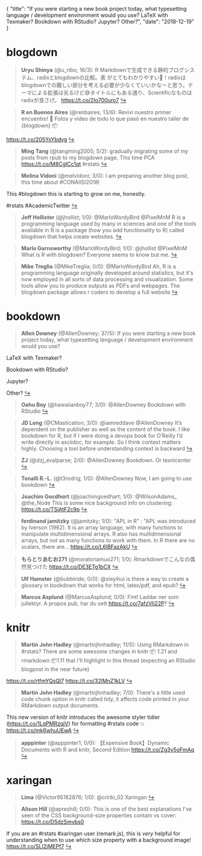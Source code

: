 {
  "title": "If you were starting a new book project today, what typesetting language / development environment would you use? LaTeX with Texmaker? Bookdown with RStudio? Jupyter? Other?",
  "date": "2018-12-19"
}

# blogdown

> **Uryu Shinya** (@u_ribo; 16/3): R Markdownで生成できる静的ブログシステム、radixとblogdownの比較。表
がとてもわかりやすい💯！radixはblogdownでの難しい部分を考える必要が少なくていいかなーと思う。テーマによる拡張は劣るけど😅タイトルにもある通り、Scientificなものはradixが良さげ。 https://t.co/2lo700uro7  [&#8618;](https://twitter.com/xieyihui/status/1075010034302500866)

<!-- -->


> **R en Buenos Aires** (@renbaires; 13/6): Reviví nuestro primer encuentro! 🎉 Fotos y video de todo lo que pasó en nuestro taller de {blogdown} 📦
>
https://t.co/205YsYbdvg  [&#8618;](https://twitter.com/xieyihui/status/1075026477496877056)

<!-- -->


> **Ming Tang** (@tangming2005; 5/2): gradually migrating some of my posts from rpub to my blogdown page. This time PCA https://t.co/M8CgICc1qt #rstats  [&#8618;](https://twitter.com/xieyihui/status/1075125671222018053)

<!-- -->


> **Melina Vidoni** (@melvidoni; 3/0): I am preparing another blog post, this time about #CONAIISI2018! 
>
This #blogdown this is starting to grow on me, honestly.
>
#rstats #AcademicTwitter  [&#8618;](https://twitter.com/xieyihui/status/1075072573615034368)

<!-- -->


> **Jeff Hollister** (@jhollist; 1/0): @MarloWordyBird @PixelMnM R is a programming language used by many in sciences and one of the tools available in R is a package (how you add functionality to R) called blogdown that helps create websites.  [&#8618;](https://twitter.com/xieyihui/status/1074995469095456769)

<!-- -->


> **Marlo Garnsworthy** (@MarloWordyBird; 1/0): @jhollist @PixelMnM What is R with blogdown? Everyone seems to know but me.  [&#8618;](https://twitter.com/xieyihui/status/1074994889820127232)

<!-- -->


> **Mike Treglia** (@MikeTreglia; 0/0): @MarloWordyBird Ah, R is a programming language originally developed around statistics, but it's now employed in all sorts of data processing and visualization. Some tools allow you to produce outputs as PDFs and webpages. The blogdown package allows r coders to develop a full website  [&#8618;](https://twitter.com/xieyihui/status/1075001706340081664)

<!-- -->


# bookdown

> **Allen Downey** (@AllenDowney; 37/5): If you were starting a new book project today, what typesetting language / development environment would you use?
>
LaTeX with Texmaker?
>
Bookdown with RStudio?
>
Jupyter?
>
Other?  [&#8618;](https://twitter.com/xieyihui/status/1075112562331664385)

<!-- -->


> **Oahu Boy** (@hawaiianboy77; 3/0): @AllenDowney Bookdown with RStudio  [&#8618;](https://twitter.com/xieyihui/status/1075129463455633408)

<!-- -->


> **JD Long** (@CMastication; 3/0): @iamreddave @AllenDowney It’s dependent on the publisher as well as the content of the book. I like bookdown for R, but if I were doing a devops book for O’Reilly I’d write directly in asciidoc, for example. So I think context matters highly. Choosing a tool before understanding context is backward  [&#8618;](https://twitter.com/xieyihui/status/1075114023367204864)

<!-- -->


> **ZJ** (@dzj_evalparse; 2/0): @AllenDowney Bookdown. Or texnicenter  [&#8618;](https://twitter.com/xieyihui/status/1075158621485334528)

<!-- -->


> **Tonalli R.-L.** (@t3rodrig; 1/0): @AllenDowney Now, I am going to use bookdown  [&#8618;](https://twitter.com/xieyihui/status/1075169214380605442)

<!-- -->


> **Joachim Goεdhαrt** (@joachimgoedhart; 1/0): @WilsonAdams_ @the_Node This is some nice background info on clustering: https://t.co/TSiAtF2c9p  [&#8618;](https://twitter.com/xieyihui/status/1075104506638204928)

<!-- -->


> **ferdinand jamitzky** (@jamitzky; 1/0): "APL in R" : "APL was introduced by Iverson (1962). It is an array language, with many functions to manipulate multidimensional arrays. R also has multidimensional arrays, but not as many functions to work with them.  In R there are no scalars, there are… https://t.co/L6lBFazAkU  [&#8618;](https://twitter.com/xieyihui/status/1075073990392205312)

<!-- -->


> **もらとりあむお271** (@moratoriamuo271; 1/0): Rmarkdownでこんなの偶然見つけた
https://t.co/DE3ETg1bCX  [&#8618;](https://twitter.com/xieyihui/status/1074979128875528192)

<!-- -->


> **Ulf Hamster** (@bubblride; 0/0): @xieyihui is there a way to create a glossary in bookdown that works for html, latex/pdf, and epub?  [&#8618;](https://twitter.com/xieyihui/status/1074957834272587777)

<!-- -->


> **Marcus Asplund** (@MarcusAsplund; 0/0): Fint! Laddar ner som jullektyr. A propos pub, har du sett https://t.co/7afzVli22P?  [&#8618;](https://twitter.com/xieyihui/status/1074933317647110144)

<!-- -->


# knitr

> **Martin John Hadley** (@martinjhnhadley; 11/5): Using RMarkdown in #rstats? There are some awesome changes in knitr 📦 1.21 and rmarkdown 📦1.11 that I'll highlight in this thread (expecting an RStudio blogpost in the near future)
>
https://t.co/rtfmYQsQl7
https://t.co/32lMnZ1kLV  [&#8618;](https://twitter.com/xieyihui/status/1074961327414743042)

<!-- -->


> **Martin John Hadley** (@martinjhnhadley; 7/0): There's a little used code chunk option in knitr called tidy, it affects code printed in your RMarkdown output documents.
>
This new version of knitr introduces the awesome styler tidier (https://t.co/1LqPMRzqjV) for formatting #rstats code 💥 https://t.co/mk6whuUEwA  [&#8618;](https://twitter.com/xieyihui/status/1074972005227741190)

<!-- -->


> **apppinter** (@apppinter1; 0/0): 【Expensive Book】Dynamic Documents with R and knitr, Second Edition https://t.co/Zg3y5oFmAq  [&#8618;](https://twitter.com/xieyihui/status/1074952534400356352)

<!-- -->


# xaringan

> **Lima** (@Victor95182876; 1/0): @crirbi_02 Xaringan  [&#8618;](https://twitter.com/xieyihui/status/1075214018510491649)

<!-- -->


> **Alison Hill** (@apreshill; 0/0): This is one of the best explanations I've seen of the CSS background-size properties contain vs cover: https://t.co/D5dzSmvbs0
>
If you are an #rstats #xaringan user (remark.js), this is *very* helpful for understanding when to use which size property with a background image! https://t.co/SLI2jMEPf7  [&#8618;](https://twitter.com/xieyihui/status/1075239136691277824)

<!-- -->


